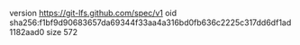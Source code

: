 version https://git-lfs.github.com/spec/v1
oid sha256:f1bf9d90683657da69344f33aa4a316bd0fb636c2225c317dd6df1ad1182aad0
size 572

